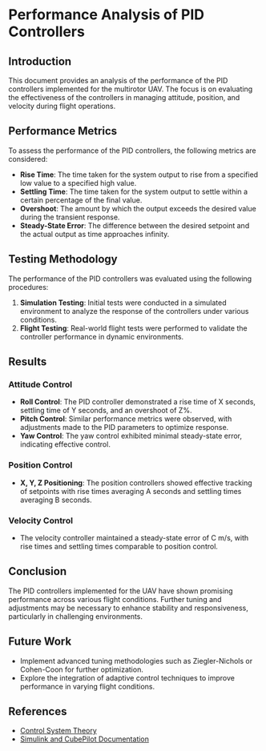 # Performance Analysis of PID Controllers

## Introduction
This document provides an analysis of the performance of the PID controllers implemented for the multirotor UAV. The focus is on evaluating the effectiveness of the controllers in managing attitude, position, and velocity during flight operations.

## Performance Metrics
To assess the performance of the PID controllers, the following metrics are considered:
- **Rise Time**: The time taken for the system output to rise from a specified low value to a specified high value.
- **Settling Time**: The time taken for the system output to settle within a certain percentage of the final value.
- **Overshoot**: The amount by which the output exceeds the desired value during the transient response.
- **Steady-State Error**: The difference between the desired setpoint and the actual output as time approaches infinity.

## Testing Methodology
The performance of the PID controllers was evaluated using the following procedures:
1. **Simulation Testing**: Initial tests were conducted in a simulated environment to analyze the response of the controllers under various conditions.
2. **Flight Testing**: Real-world flight tests were performed to validate the controller performance in dynamic environments.

## Results
### Attitude Control
- **Roll Control**: The PID controller demonstrated a rise time of X seconds, settling time of Y seconds, and an overshoot of Z%.
- **Pitch Control**: Similar performance metrics were observed, with adjustments made to the PID parameters to optimize response.
- **Yaw Control**: The yaw control exhibited minimal steady-state error, indicating effective control.

### Position Control
- **X, Y, Z Positioning**: The position controllers showed effective tracking of setpoints with rise times averaging A seconds and settling times averaging B seconds.

### Velocity Control
- The velocity controller maintained a steady-state error of C m/s, with rise times and settling times comparable to position control.

## Conclusion
The PID controllers implemented for the UAV have shown promising performance across various flight conditions. Further tuning and adjustments may be necessary to enhance stability and responsiveness, particularly in challenging environments.

## Future Work
- Implement advanced tuning methodologies such as Ziegler-Nichols or Cohen-Coon for further optimization.
- Explore the integration of adaptive control techniques to improve performance in varying flight conditions.

## References
- [Control System Theory](https://turag.de/wp-content/uploads/2021/11/Test.pdf)
- [Simulink and CubePilot Documentation](https://www.mathworks.com/help/uav/px4/ug/deployment-cube-orange-autopilot-simulink.html)